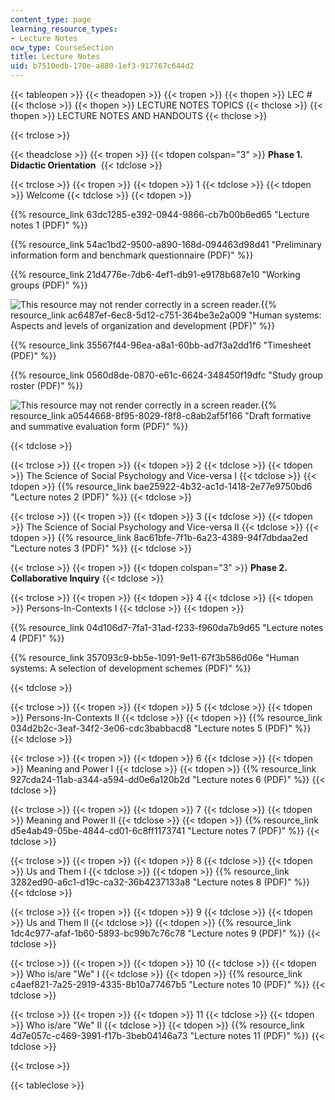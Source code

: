 ```yaml
---
content_type: page
learning_resource_types:
- Lecture Notes
ocw_type: CourseSection
title: Lecture Notes
uid: b7510edb-170e-a880-1ef3-917767c644d2
---
```


{{< tableopen >}}
{{< theadopen >}}
{{< tropen >}}
{{< thopen >}}
LEC #
{{< thclose >}}
{{< thopen >}}
LECTURE NOTES TOPICS
{{< thclose >}}
{{< thopen >}}
LECTURE NOTES AND HANDOUTS
{{< thclose >}}

{{< trclose >}}

{{< theadclose >}}
{{< tropen >}}
{{< tdopen colspan="3" >}}
**Phase 1. Didactic Orientation** 
{{< tdclose >}}

{{< trclose >}}
{{< tropen >}}
{{< tdopen >}}
1
{{< tdclose >}}
{{< tdopen >}}
Welcome
{{< tdclose >}}
{{< tdopen >}}


{{% resource_link 63dc1285-e392-0944-9866-cb7b00b6ed65 "Lecture notes 1 (PDF)" %}}

{{% resource_link 54ac1bd2-9500-a890-168d-094463d98d41 "Preliminary information form and benchmark questionnaire (PDF)" %}}

{{% resource_link 21d4776e-7db6-4ef1-db91-e9178b687e10 "Working groups (PDF)" %}}

![This resource may not render correctly in a screen reader.](/images/inacessible.gif){{% resource_link ac6487ef-6ec8-5d12-c751-364be3e2a009 "Human systems: Aspects and levels of organization and development (PDF)" %}}

{{% resource_link 35567f44-96ea-a8a1-60bb-ad7f3a2dd1f6 "Timesheet (PDF)" %}}

{{% resource_link 0560d8de-0870-e61c-6624-348450f19dfc "Study group roster (PDF)" %}}

![This resource may not render correctly in a screen reader.](/images/inacessible.gif){{% resource_link a0544668-8f95-8029-f8f8-c8ab2af5f166 "Draft formative and summative evaluation form (PDF)" %}}


{{< tdclose >}}

{{< trclose >}}
{{< tropen >}}
{{< tdopen >}}
2
{{< tdclose >}}
{{< tdopen >}}
The Science of Social Psychology and Vice-versa I
{{< tdclose >}}
{{< tdopen >}}
{{% resource_link bae25922-4b32-ac1d-1418-2e77e9750bd6 "Lecture notes 2 (PDF)" %}}
{{< tdclose >}}

{{< trclose >}}
{{< tropen >}}
{{< tdopen >}}
3
{{< tdclose >}}
{{< tdopen >}}
The Science of Social Psychology and Vice-versa II
{{< tdclose >}}
{{< tdopen >}}
{{% resource_link 8ac61bfe-7f1b-6a23-4389-94f7dbdaa2ed "Lecture notes 3 (PDF)" %}}
{{< tdclose >}}

{{< trclose >}}
{{< tropen >}}
{{< tdopen colspan="3" >}}
**Phase 2. Collaborative Inquiry**
{{< tdclose >}}

{{< trclose >}}
{{< tropen >}}
{{< tdopen >}}
4
{{< tdclose >}}
{{< tdopen >}}
Persons-In-Contexts I
{{< tdclose >}}
{{< tdopen >}}


{{% resource_link 04d106d7-7fa1-31ad-f233-f960da7b9d65 "Lecture notes 4 (PDF)" %}}

{{% resource_link 357093c9-bb5e-1091-9e11-67f3b586d06e "Human systems: A selection of development schemes (PDF)" %}}


{{< tdclose >}}

{{< trclose >}}
{{< tropen >}}
{{< tdopen >}}
5
{{< tdclose >}}
{{< tdopen >}}
Persons-In-Contexts II
{{< tdclose >}}
{{< tdopen >}}
{{% resource_link 034d2b2c-3eaf-34f2-3e06-cdc3babbacd8 "Lecture notes 5 (PDF)" %}}
{{< tdclose >}}

{{< trclose >}}
{{< tropen >}}
{{< tdopen >}}
6
{{< tdclose >}}
{{< tdopen >}}
Meaning and Power I
{{< tdclose >}}
{{< tdopen >}}
{{% resource_link 927cda24-11ab-a344-a594-dd0e6a120b2d "Lecture notes 6 (PDF)" %}}
{{< tdclose >}}

{{< trclose >}}
{{< tropen >}}
{{< tdopen >}}
7
{{< tdclose >}}
{{< tdopen >}}
Meaning and Power II
{{< tdclose >}}
{{< tdopen >}}
{{% resource_link d5e4ab49-05be-4844-cd01-6c8ff1173741 "Lecture notes 7 (PDF)" %}}
{{< tdclose >}}

{{< trclose >}}
{{< tropen >}}
{{< tdopen >}}
8
{{< tdclose >}}
{{< tdopen >}}
Us and Them I
{{< tdclose >}}
{{< tdopen >}}
{{% resource_link 3282ed90-a6c1-d19c-ca32-36b4237133a8 "Lecture notes 8 (PDF)" %}}
{{< tdclose >}}

{{< trclose >}}
{{< tropen >}}
{{< tdopen >}}
9
{{< tdclose >}}
{{< tdopen >}}
Us and Them II
{{< tdclose >}}
{{< tdopen >}}
{{% resource_link 1dc4c977-afaf-1b60-5893-bc99b7c76c78 "Lecture notes 9 (PDF)" %}}
{{< tdclose >}}

{{< trclose >}}
{{< tropen >}}
{{< tdopen >}}
10
{{< tdclose >}}
{{< tdopen >}}
Who is/are "We" I
{{< tdclose >}}
{{< tdopen >}}
{{% resource_link c4aef821-7a25-2919-4335-8b10a77467b5 "Lecture notes 10 (PDF)" %}}
{{< tdclose >}}

{{< trclose >}}
{{< tropen >}}
{{< tdopen >}}
11
{{< tdclose >}}
{{< tdopen >}}
Who is/are "We" II
{{< tdclose >}}
{{< tdopen >}}
{{% resource_link 4d7e057c-c469-3991-f17b-3beb04146a73 "Lecture notes 11 (PDF)" %}}
{{< tdclose >}}

{{< trclose >}}

{{< tableclose >}}